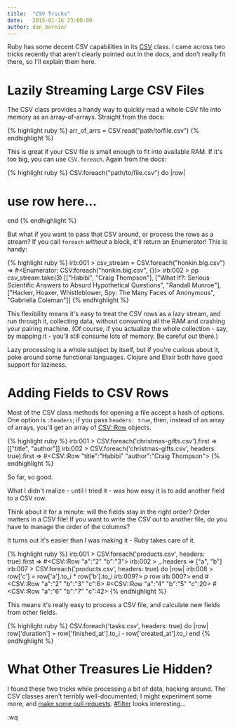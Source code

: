 ```yaml
---
title:  "CSV Tricks"
date:   2015-01-16 23:00:00
author: dan_bernier
---
```


Ruby has some decent CSV capabilities in its [CSV](http://www.ruby-doc.org/stdlib-2.2.0/libdoc/csv/rdoc/CSV.html) class. I came across two tricks recently that aren't clearly pointed out in the docs, and don't really fit there, so I'll explain them here.

# Lazily Streaming Large CSV Files

The CSV class provides a handy way to quickly read a whole CSV file into memory as an array-of-arrays. Straight from the docs:

{% highlight ruby %}
arr_of_arrs = CSV.read("path/to/file.csv")
{% endhighlight %}

This is great if your CSV file is small enough to fit into available RAM. If it's too big, you can use `CSV.foreach`. Again from the docs:

{% highlight ruby %}
CSV.foreach("path/to/file.csv") do |row|
  # use row here...
end
{% endhighlight %}

But what if you want to pass that CSV around, or process the rows as a stream? If you call `foreach` _without_ a block, it'll return an Enumerator! This is handy:

{% highlight ruby %}
irb:001 > csv_stream = CSV.foreach("honkin.big.csv")
 => #<Enumerator: CSV:foreach("honkin.big.csv", {})>
irb:002 > pp csv_stream.take(3)
[["Habibi", "Craig Thompson"],
 ["What If?: Serious Scientific Answers to Absurd Hypothetical Questions",
  "Randall Munroe"],
 ["Hacker, Hoaxer, Whistleblower, Spy: The Many Faces of Anonymous",
  "Gabriella Coleman"]]
{% endhighlight %}

This flexibility means it's easy to treat the CSV rows as a lazy stream, and run through it, collecting data, without consuming all the RAM and crashing your pairing machine. (Of course, if you actualize the whole collection - say, by mapping it - you'll still consume lots of memory. Be careful out there.)

Lazy processing is a whole subject by itself, but if you're curious about it, poke around some functional languages. Clojure and Elixir both have good support for laziness.

# Adding Fields to CSV Rows

Most of the CSV class methods for opening a file accept a hash of options. One option is `:headers`; if you pass `headers: true`, then, instead of an array of arrays, you'll get an array of [CSV::Row](http://www.ruby-doc.org/stdlib-2.2.0/libdoc/csv/rdoc/CSV/Row.html) objects.

{% highlight ruby %}
irb:001 > CSV.foreach('christmas-gifts.csv').first
 => [["title", "author"]]
irb:002 > CSV.foreach('christmas-gifts.csv', headers: true).first
 => #<CSV::Row "title":"Habibi" "author":"Craig Thompson">
{% endhighlight %}

So far, so good.

What I didn't realize - until I tried it - was how easy it is to add another field to a CSV row.

Think about it for a minute: will the fields stay in the right order? Order matters in a CSV file! If you want to write the CSV out to another file, do you have to manage the order of the columns?

It turns out it's easier than I was making it - Ruby takes care of it.

{% highlight ruby %}
irb:001 > CSV.foreach('products.csv', headers: true).first
 => #<CSV::Row "a":"2" "b":"3">
irb:002 > _.headers
 => ["a", "b"]
irb:007 > CSV.foreach('products.csv', headers: true) do |row|
irb:008 >     row['c'] = row['a'].to_i * row['b'].to_i
irb:009?>   p row
irb:000?>   end
#<CSV::Row "a":"2" "b":"3" "c":6>
#<CSV::Row "a":"4" "b":"5" "c":20>
#<CSV::Row "a":"6" "b":"7" "c":42>
{% endhighlight %}

This means it's really easy to process a CSV file, and calculate new fields from other fields.

{% highlight ruby %}
CSV.foreach('tasks.csv', headers: true) do |row|
  row['duration'] = row['finished_at'].to_i - row['created_at'].to_i
end
{% endhighlight %}

# What Other Treasures Lie Hidden?

I found these two tricks while processing a bit of data, hacking around. The CSV classes aren't terribly well-documented; I might experiment some more, and [make some pull requests](http://documenting-ruby.org/). [#filter](http://www.ruby-doc.org/stdlib-2.2.0/libdoc/csv/rdoc/CSV.html#method-c-filter) looks interesting...

:wq
